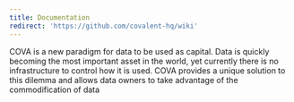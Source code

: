 ```yaml
---
title: Documentation
redirect: 'https://github.com/covalent-hq/wiki'
---
```


COVA is a new paradigm for data to be used as capital. Data is quickly becoming the most important asset in the world, yet currently there is no infrastructure to control how it is used. COVA provides a unique solution to this dilemma and allows data owners to take advantage of the commodification of data
